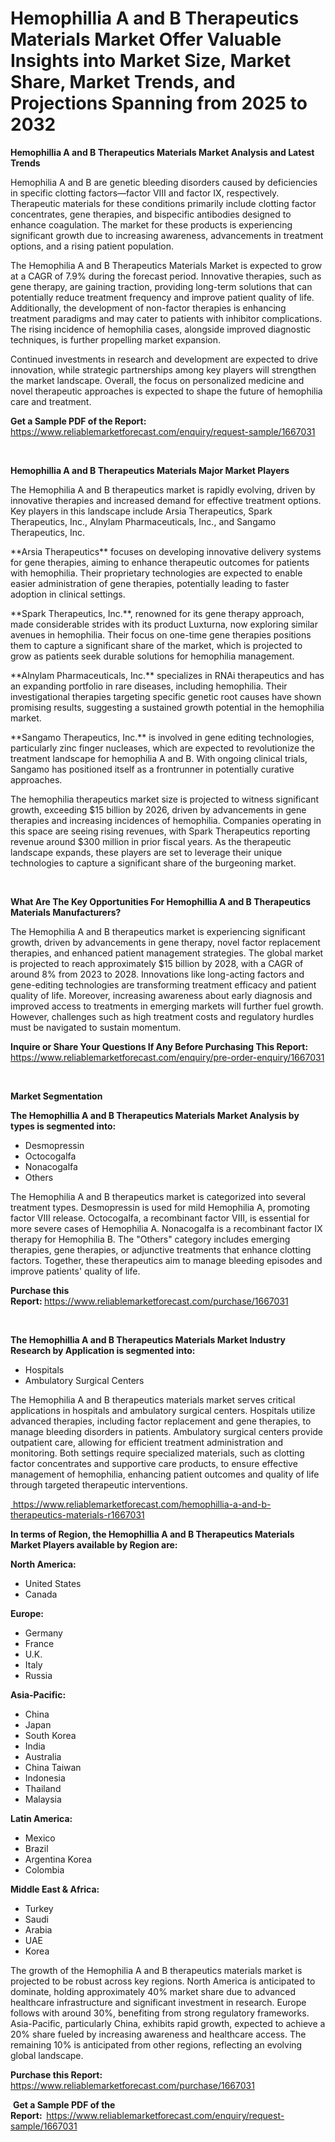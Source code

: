 <p><h1>Hemophillia A and B Therapeutics Materials Market Offer Valuable Insights into Market Size, Market Share, Market Trends, and Projections Spanning from 2025 to 2032</h1></p><p><strong>Hemophillia A and B Therapeutics Materials Market Analysis and Latest Trends</strong></p>
<p><p>Hemophilia A and B are genetic bleeding disorders caused by deficiencies in specific clotting factors—factor VIII and factor IX, respectively. Therapeutic materials for these conditions primarily include clotting factor concentrates, gene therapies, and bispecific antibodies designed to enhance coagulation. The market for these products is experiencing significant growth due to increasing awareness, advancements in treatment options, and a rising patient population.</p><p>The Hemophilia A and B Therapeutics Materials Market is expected to grow at a CAGR of 7.9% during the forecast period. Innovative therapies, such as gene therapy, are gaining traction, providing long-term solutions that can potentially reduce treatment frequency and improve patient quality of life. Additionally, the development of non-factor therapies is enhancing treatment paradigms and may cater to patients with inhibitor complications. The rising incidence of hemophilia cases, alongside improved diagnostic techniques, is further propelling market expansion. </p><p>Continued investments in research and development are expected to drive innovation, while strategic partnerships among key players will strengthen the market landscape. Overall, the focus on personalized medicine and novel therapeutic approaches is expected to shape the future of hemophilia care and treatment.</p></p>
<p><strong>Get a Sample PDF of the Report:&nbsp;</strong> <a href="https://www.reliablemarketforecast.com/enquiry/request-sample/1667031?utm_campaign=1169&utm_medium=2&utm_source=Github&utm_content=ia&utm_term=18042025&utm_id=hemophillia-a-and-b-therapeutics-materials">https://www.reliablemarketforecast.com/enquiry/request-sample/1667031</a></p>
<p>&nbsp;</p>
<p><strong>Hemophillia A and B Therapeutics Materials Major Market Players</strong></p>
<p><p>The Hemophilia A and B therapeutics market is rapidly evolving, driven by innovative therapies and increased demand for effective treatment options. Key players in this landscape include Arsia Therapeutics, Spark Therapeutics, Inc., Alnylam Pharmaceuticals, Inc., and Sangamo Therapeutics, Inc.</p><p>**Arsia Therapeutics** focuses on developing innovative delivery systems for gene therapies, aiming to enhance therapeutic outcomes for patients with hemophilia. Their proprietary technologies are expected to enable easier administration of gene therapies, potentially leading to faster adoption in clinical settings. </p><p>**Spark Therapeutics, Inc.**, renowned for its gene therapy approach, made considerable strides with its product Luxturna, now exploring similar avenues in hemophilia. Their focus on one-time gene therapies positions them to capture a significant share of the market, which is projected to grow as patients seek durable solutions for hemophilia management.</p><p>**Alnylam Pharmaceuticals, Inc.** specializes in RNAi therapeutics and has an expanding portfolio in rare diseases, including hemophilia. Their investigational therapies targeting specific genetic root causes have shown promising results, suggesting a sustained growth potential in the hemophilia market.</p><p>**Sangamo Therapeutics, Inc.** is involved in gene editing technologies, particularly zinc finger nucleases, which are expected to revolutionize the treatment landscape for hemophilia A and B. With ongoing clinical trials, Sangamo has positioned itself as a frontrunner in potentially curative approaches.</p><p>The hemophilia therapeutics market size is projected to witness significant growth, exceeding $15 billion by 2026, driven by advancements in gene therapies and increasing incidences of hemophilia. Companies operating in this space are seeing rising revenues, with Spark Therapeutics reporting revenue around $300 million in prior fiscal years. As the therapeutic landscape expands, these players are set to leverage their unique technologies to capture a significant share of the burgeoning market.</p></p>
<p>&nbsp;</p>
<p><strong>What Are The Key Opportunities For Hemophillia A and B Therapeutics Materials Manufacturers?</strong></p>
<p><p>The Hemophilia A and B therapeutics market is experiencing significant growth, driven by advancements in gene therapy, novel factor replacement therapies, and enhanced patient management strategies. The global market is projected to reach approximately $15 billion by 2028, with a CAGR of around 8% from 2023 to 2028. Innovations like long-acting factors and gene-editing technologies are transforming treatment efficacy and patient quality of life. Moreover, increasing awareness about early diagnosis and improved access to treatments in emerging markets will further fuel growth. However, challenges such as high treatment costs and regulatory hurdles must be navigated to sustain momentum.</p></p>
<p><strong>Inquire or Share Your Questions If Any Before Purchasing This Report:</strong> <a href="https://www.reliablemarketforecast.com/enquiry/pre-order-enquiry/1667031?utm_campaign=1169&utm_medium=2&utm_source=Github&utm_content=ia&utm_term=18042025&utm_id=hemophillia-a-and-b-therapeutics-materials">https://www.reliablemarketforecast.com/enquiry/pre-order-enquiry/1667031</a></p>
<p>&nbsp;</p>
<p><strong>Market Segmentation</strong></p>
<p><strong>The Hemophillia A and B Therapeutics Materials Market Analysis by types is segmented into:</strong></p>
<p><ul><li>Desmopressin</li><li>Octocogalfa</li><li>Nonacogalfa</li><li>Others</li></ul></p>
<p><p>The Hemophilia A and B therapeutics market is categorized into several treatment types. Desmopressin is used for mild Hemophilia A, promoting factor VIII release. Octocogalfa, a recombinant factor VIII, is essential for more severe cases of Hemophilia A. Nonacogalfa is a recombinant factor IX therapy for Hemophilia B. The "Others" category includes emerging therapies, gene therapies, or adjunctive treatments that enhance clotting factors. Together, these therapeutics aim to manage bleeding episodes and improve patients' quality of life.</p></p>
<p><strong>Purchase this Report:&nbsp;</strong><a href="https://www.reliablemarketforecast.com/purchase/1667031?utm_campaign=1169&utm_medium=2&utm_source=Github&utm_content=ia&utm_term=18042025&utm_id=hemophillia-a-and-b-therapeutics-materials">https://www.reliablemarketforecast.com/purchase/1667031</a></p>
<p>&nbsp;</p>
<p><strong>The Hemophillia A and B Therapeutics Materials Market Industry Research by Application is segmented into:</strong></p>
<p><ul><li>Hospitals</li><li>Ambulatory Surgical Centers</li></ul></p>
<p><p>The Hemophilia A and B therapeutics materials market serves critical applications in hospitals and ambulatory surgical centers. Hospitals utilize advanced therapies, including factor replacement and gene therapies, to manage bleeding disorders in patients. Ambulatory surgical centers provide outpatient care, allowing for efficient treatment administration and monitoring. Both settings require specialized materials, such as clotting factor concentrates and supportive care products, to ensure effective management of hemophilia, enhancing patient outcomes and quality of life through targeted therapeutic interventions.</p></p>
<p><a href="https://www.reliablemarketforecast.com/hemophillia-a-and-b-therapeutics-materials-r1667031?utm_campaign=1169&utm_medium=2&utm_source=Github&utm_content=ia&utm_term=18042025&utm_id=hemophillia-a-and-b-therapeutics-materials">&nbsp;https://www.reliablemarketforecast.com/hemophillia-a-and-b-therapeutics-materials-r1667031</a></p>
<p><strong>In terms of Region, the Hemophillia A and B Therapeutics Materials Market Players available by Region are:</strong></p>
<p>
    <p> <strong> North America: </strong>
        <ul>
            <li>United States</li>
            <li>Canada</li>
        </ul>
        </p> 
    <p> <strong> Europe: </strong>
        <ul>
            <li>Germany</li>
            <li>France</li>
            <li>U.K.</li>
            <li>Italy</li>
            <li>Russia</li>
        </ul>
        </p> 
    <p> <strong> Asia-Pacific: </strong>
        <ul>
            <li>China</li>
            <li>Japan</li>
            <li>South Korea</li>
            <li>India</li>
            <li>Australia</li>
            <li>China Taiwan</li>
            <li>Indonesia</li>
            <li>Thailand</li>
            <li>Malaysia</li>
        </ul>
        </p> 
    <p> <strong> Latin America: </strong>
        <ul>
            <li>Mexico</li>
            <li>Brazil</li>
            <li>Argentina Korea</li>
            <li>Colombia</li>
        </ul>
        </p> 
    <p> <strong> Middle East & Africa: </strong>
        <ul>
            <li>Turkey</li>
            <li>Saudi</li>
            <li>Arabia</li>
            <li>UAE</li>
            <li>Korea</li>
        </ul>
    </p>
    </p>
<p><p>The growth of the Hemophilia A and B therapeutics materials market is projected to be robust across key regions. North America is anticipated to dominate, holding approximately 40% market share due to advanced healthcare infrastructure and significant investment in research. Europe follows with around 30%, benefiting from strong regulatory frameworks. Asia-Pacific, particularly China, exhibits rapid growth, expected to achieve a 20% share fueled by increasing awareness and healthcare access. The remaining 10% is anticipated from other regions, reflecting an evolving global landscape.</p></p>
<p><strong>Purchase this Report: </strong><a href="https://www.reliablemarketforecast.com/purchase/1667031?utm_campaign=1169&utm_medium=2&utm_source=Github&utm_content=ia&utm_term=18042025&utm_id=hemophillia-a-and-b-therapeutics-materials">https://www.reliablemarketforecast.com/purchase/1667031</a></p>
<p>&nbsp;<strong>Get a Sample PDF of the Report:&nbsp;&nbsp;</strong><a href="https://www.reliablemarketforecast.com/enquiry/request-sample/1667031?utm_campaign=1169&utm_medium=2&utm_source=Github&utm_content=ia&utm_term=18042025&utm_id=hemophillia-a-and-b-therapeutics-materials">https://www.reliablemarketforecast.com/enquiry/request-sample/1667031</a></p>
<p><strong></strong></p>
<p><p></p><p></p><p></p></p>